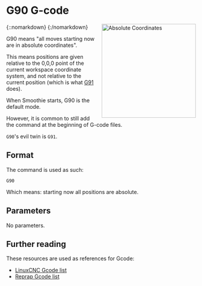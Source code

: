 # G90 G-code

{::nomarkdown}
<a href="/images/absolute-coords.png">
  <img src="/images/absolute-coords.png" alt="Absolute Coordinates" width="250" height="250" style="float: right; margin-left: 1rem;"/>
</a>
{:/nomarkdown}

G90 means "all moves starting now are in absolute coordinates".

This means positions are given relative to the 0,0,0 point of the current workspace coordinate system, and not relative to the current position (which is what [G91](g91) does).

When Smoothie starts, G90 is the default mode.

However, it is common to still add the command at the beginning of G-code files.

`G90`'s evil twin is `G91`.

## Format

The command is used as such:

```
G90
```

Which means: starting now all positions are absolute.

## Parameters

No parameters.

## Further reading

These resources are used as references for Gcode:
- [LinuxCNC Gcode list](http://linuxcnc.org/docs/html/gcode.html)
- [Reprap Gcode list](http://reprap.org/wiki/G-code)
